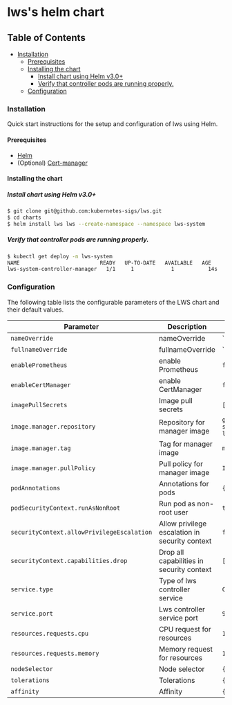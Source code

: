 # lws's helm chart

## Table of Contents

<!-- toc -->
- [Installation](#installation)
    - [Prerequisites](#prerequisites)
    - [Installing the chart](#installing-the-chart)
        - [Install chart using Helm v3.0+](#install-chart-using-helm-v30)
        - [Verify that controller pods are running properly.](#verify-that-controller-pods-are-running-properly)
    - [Configuration](#configuration)
<!-- /toc -->

### Installation

Quick start instructions for the setup and configuration of lws using Helm.

#### Prerequisites

- [Helm](https://helm.sh/docs/intro/quickstart/#install-helm)
- (Optional) [Cert-manager](https://cert-manager.io/docs/installation/)

#### Installing the chart

##### Install chart using Helm v3.0+

```bash
$ git clone git@github.com:kubernetes-sigs/lws.git
$ cd charts
$ helm install lws lws --create-namespace --namespace lws-system
```

##### Verify that controller pods are running properly.

```bash
$ kubectl get deploy -n lws-system
NAME                          READY   UP-TO-DATE   AVAILABLE   AGE
lws-system-controller-manager   1/1     1            1           14s
```

### Configuration

The following table lists the configurable parameters of the LWS chart and their default values.

| Parameter                                   | Description                                    | Default                              |
|---------------------------------------------|------------------------------------------------|--------------------------------------|
| `nameOverride`                              | nameOverride                                   | ``                                   |
| `fullnameOverride`                          | fullnameOverride                               | ``                                   |
| `enablePrometheus`                          | enable Prometheus                              | `false`                              |
| `enableCertManager`                         | enable CertManager                             | `false`                              |
| `imagePullSecrets`                          | Image pull secrets                             | `[]`                                 |
| `image.manager.repository`                  | Repository for manager image                   | `gcr.io/k8s-staging-lws/lws`         |
| `image.manager.tag`                         | Tag for manager image                          | `main`                               |
| `image.manager.pullPolicy`                  | Pull policy for manager image                  | `IfNotPresent`                       |
| `podAnnotations`                            | Annotations for pods                           | `{}`                                 |
| `podSecurityContext.runAsNonRoot`           | Run pod as non-root user                       | `true`                               |
| `securityContext.allowPrivilegeEscalation`  | Allow privilege escalation in security context | `false`                              |
| `securityContext.capabilities.drop`         | Drop all capabilities in security context      | `["ALL"]`                            |
| `service.type`                              | Type of lws controller service                 | `ClusterIP`                          |
| `service.port`                              | Lws controller service port                    | `9443`                               |
| `resources.requests.cpu`                    | CPU request for resources                      | `1`                                  |
| `resources.requests.memory`                 | Memory request for resources                   | `1Gi`                                |
| `nodeSelector`                              | Node selector                                  | `{}`                                 |
| `tolerations`                               | Tolerations                                    | `{}`                                 |
| `affinity`                                  | Affinity                                       | `{}`                                 |